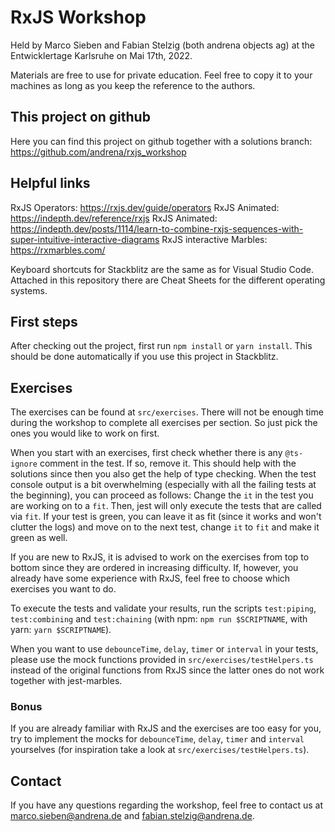 # RxJS Workshop

Held by Marco Sieben and Fabian Stelzig (both andrena objects ag) at the Entwicklertage Karlsruhe on Mai 17th, 2022.

Materials are free to use for private education. Feel free to copy it to your machines as long as you keep the reference to the authors.

## This project on github

Here you can find this project on github together with a solutions branch: https://github.com/andrena/rxjs_workshop

## Helpful links

RxJS Operators: https://rxjs.dev/guide/operators
RxJS Animated: https://indepth.dev/reference/rxjs
RxJS Animated: https://indepth.dev/posts/1114/learn-to-combine-rxjs-sequences-with-super-intuitive-interactive-diagrams
RxJS interactive Marbles: https://rxmarbles.com/

Keyboard shortcuts for Stackblitz are the same as for Visual Studio Code. Attached in this repository there are Cheat Sheets for the different operating systems. 

## First steps

After checking out the project, first run `npm install` or `yarn install`. This should be done automatically if you use this project in Stackblitz.

## Exercises

The exercises can be found at `src/exercises`. There will not be enough time during the workshop to complete all exercises per section. So just pick the ones you would like to work on first.

When you start with an exercises, first check whether there is any `@ts-ignore` comment in the test. If so, remove it. This should help with the solutions since then you also get the help of type checking.
When the test console output is a bit overwhelming (especially with all the failing tests at the beginning), you can proceed as follows:
Change the `it` in the test you are working on to a `fit`. Then, jest will only execute the tests that are called via `fit`.
If your test is green, you can leave it as fit (since it works and won't clutter the logs) and move on to the next test, change `it` to `fit` and make it green as well.

If you are new to RxJS, it is advised to work on the exercises from top to bottom since they are ordered in increasing difficulty. If, however, you already have some experience with RxJS, feel free to choose which exercises you want to do.


To execute the tests and validate your results, run the scripts `test:piping`, `test:combining` and `test:chaining` (with npm: `npm run $SCRIPTNAME`, with yarn: `yarn $SCRIPTNAME`).

When you want to use `debounceTime`, `delay`, `timer` or `interval` in your tests, please use the mock functions provided in `src/exercises/testHelpers.ts` instead of the original functions from RxJS since the latter ones do not work together with jest-marbles.

### Bonus

If you are already familiar with RxJS and the exercises are too easy for you, try to implement the mocks for `debounceTime`, `delay`, `timer` and `interval` yourselves (for inspiration take a look at `src/exercises/testHelpers.ts`).

## Contact

If you have any questions regarding the workshop, feel free to contact us at marco.sieben@andrena.de and fabian.stelzig@andrena.de.